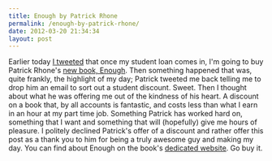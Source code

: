 ```yaml
---
title: Enough by Patrick Rhone
permalink: /enough-by-patrick-rhone/
date: 2012-03-20 21:34:34
layout: post
---
```


Earlier today [I tweeted](https://twitter.com/#!/rmlewisuk/status/182102254269116416) that once my student loan comes in, I'm going to buy Patrick Rhone's [new book, Enough](http://www.enoughbook.com/). Then something happened that was, quite frankly, the highlight of my day; Patrick tweeted me back telling me to drop him an email to sort out a student discount. Sweet. Then I thought about what he was offering me out of the kindness of his heart. A discount on a book that, by all accounts is fantastic, and costs less than what I earn in an hour at my part time job. Something Patrick has worked hard on, something that I want and something that will (hopefully) give me hours of pleasure. I politely declined Patrick's offer of a discount and rather offer this post as a thank you to him for being a truly awesome guy and making my day. You can find about Enough on the book's [dedicated website](http://www.enoughbook.com/). Go buy it.